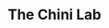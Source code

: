 ---
title: The Chini Lab
type: landing

sections:
  - block: hero
    content:
      text: |
        <div style="text-align: center; margin-bottom: 1.5em;">
          <img src="media/neural_activity.gif" alt="Neonatal neural activity" style="max-width:90%; border-radius: 18px; box-shadow: 0 4px 18px #0006;">
        </div>
        <br>
		<div style="font-size:75%;">
        Neurons usually “talk” by sending quick electric signals called spikes. If I asked you to picture your brain falling completely silent for multiple seconds, 
        you might think of coma, anesthesia, or even death. Yet, silence is how every brain starts out.
        The video above captures the real-time activity of hundreds of neurons in a healthy young mouse. Each flash is a spike, a rare event breaking through an endless ocean of silence. 
        These long silent phases are a hallmark of early brain development, and it’s just one of the many mysteries that make this period so fascinating. This is what we study in the Chini lab.
		</div>
---